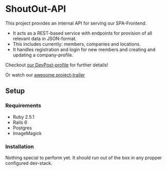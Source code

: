 # ShoutOut-API

This project provides an internal API for serving our SPA-Frontend.
- It acts as a REST-based service with endpoints for provision of all relevant data in JSON-format.
- This includes currently: members, companies and locations.
- It handles registration and login for new members and creating and updating a company-profile.

Checkout [our DevPost-profile](https://devpost.com/software/0016_lokale-unternehmen_savethekiez-wrey3j) for further details!

Or watch our [awesome project-trailer](https://www.youtube.com/watch?v=WgSPyhn-6Gg&feature=youtu.be)


## Setup

### Requirements
* Ruby 2.5.1
* Rails 6
* Postgres
* ImageMagick

### Installation
Nothing special to perform yet. It should run out of the box in any propper configured dev-stack.

